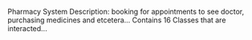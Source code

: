 Pharmacy System
Description: booking for appointments to see doctor, purchasing medicines and etcetera...
Contains 16 Classes that are interacted...
